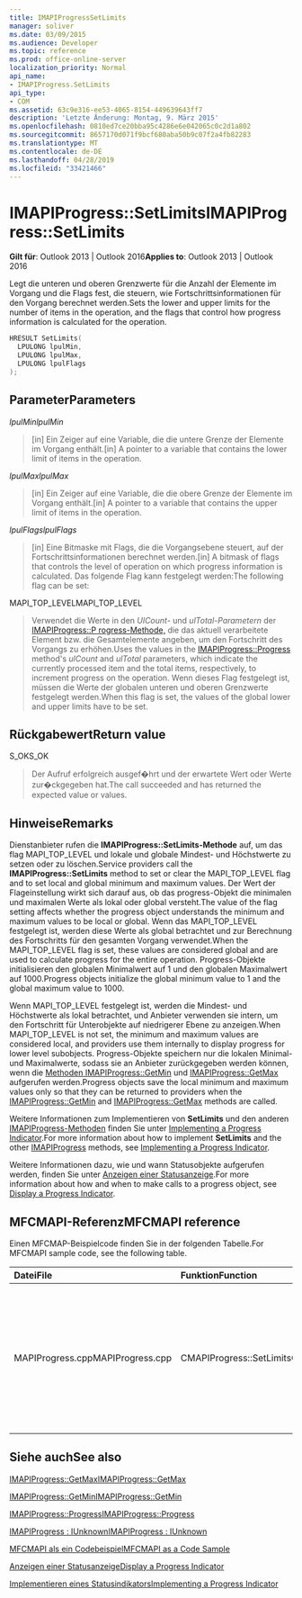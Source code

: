 ```yaml
---
title: IMAPIProgressSetLimits
manager: soliver
ms.date: 03/09/2015
ms.audience: Developer
ms.topic: reference
ms.prod: office-online-server
localization_priority: Normal
api_name:
- IMAPIProgress.SetLimits
api_type:
- COM
ms.assetid: 63c9e316-ee53-4065-8154-449639643ff7
description: 'Letzte Änderung: Montag, 9. März 2015'
ms.openlocfilehash: 0810ed7ce20bba95c4286e6e042065c0c2d1a802
ms.sourcegitcommit: 8657170d071f9bcf680aba50b9c07f2a4fb82283
ms.translationtype: MT
ms.contentlocale: de-DE
ms.lasthandoff: 04/28/2019
ms.locfileid: "33421466"
---
```

# <a name="imapiprogresssetlimits"></a><span data-ttu-id="f8553-103">IMAPIProgress::SetLimits</span><span class="sxs-lookup"><span data-stu-id="f8553-103">IMAPIProgress::SetLimits</span></span>

  
  
<span data-ttu-id="f8553-104">**Gilt für**: Outlook 2013 | Outlook 2016</span><span class="sxs-lookup"><span data-stu-id="f8553-104">**Applies to**: Outlook 2013 | Outlook 2016</span></span> 
  
<span data-ttu-id="f8553-105">Legt die unteren und oberen Grenzwerte für die Anzahl der Elemente im Vorgang und die Flags fest, die steuern, wie Fortschrittsinformationen für den Vorgang berechnet werden.</span><span class="sxs-lookup"><span data-stu-id="f8553-105">Sets the lower and upper limits for the number of items in the operation, and the flags that control how progress information is calculated for the operation.</span></span>
  
```cpp
HRESULT SetLimits(
  LPULONG lpulMin,
  LPULONG lpulMax,
  LPULONG lpulFlags
);
```

## <a name="parameters"></a><span data-ttu-id="f8553-106">Parameter</span><span class="sxs-lookup"><span data-stu-id="f8553-106">Parameters</span></span>

 <span data-ttu-id="f8553-107">_lpulMin_</span><span class="sxs-lookup"><span data-stu-id="f8553-107">_lpulMin_</span></span>
  
> <span data-ttu-id="f8553-108">[in] Ein Zeiger auf eine Variable, die die untere Grenze der Elemente im Vorgang enthält.</span><span class="sxs-lookup"><span data-stu-id="f8553-108">[in] A pointer to a variable that contains the lower limit of items in the operation.</span></span>
    
 <span data-ttu-id="f8553-109">_lpulMax_</span><span class="sxs-lookup"><span data-stu-id="f8553-109">_lpulMax_</span></span>
  
> <span data-ttu-id="f8553-110">[in] Ein Zeiger auf eine Variable, die die obere Grenze der Elemente im Vorgang enthält.</span><span class="sxs-lookup"><span data-stu-id="f8553-110">[in] A pointer to a variable that contains the upper limit of items in the operation.</span></span>
    
 <span data-ttu-id="f8553-111">_lpulFlags_</span><span class="sxs-lookup"><span data-stu-id="f8553-111">_lpulFlags_</span></span>
  
> <span data-ttu-id="f8553-112">[in] Eine Bitmaske mit Flags, die die Vorgangsebene steuert, auf der Fortschrittsinformationen berechnet werden.</span><span class="sxs-lookup"><span data-stu-id="f8553-112">[in] A bitmask of flags that controls the level of operation on which progress information is calculated.</span></span> <span data-ttu-id="f8553-113">Das folgende Flag kann festgelegt werden:</span><span class="sxs-lookup"><span data-stu-id="f8553-113">The following flag can be set:</span></span>
    
<span data-ttu-id="f8553-114">MAPI_TOP_LEVEL</span><span class="sxs-lookup"><span data-stu-id="f8553-114">MAPI_TOP_LEVEL</span></span> 
  
> <span data-ttu-id="f8553-115">Verwendet die Werte in den _UlCount-_ und _ulTotal-Parametern_ der [IMAPIProgress::P rogress-Methode,](imapiprogress-progress.md) die das aktuell verarbeitete Element bzw. die Gesamtelemente angeben, um den Fortschritt des Vorgangs zu erhöhen.</span><span class="sxs-lookup"><span data-stu-id="f8553-115">Uses the values in the [IMAPIProgress::Progress](imapiprogress-progress.md) method's  _ulCount_ and  _ulTotal_ parameters, which indicate the currently processed item and the total items, respectively, to increment progress on the operation.</span></span> <span data-ttu-id="f8553-116">Wenn dieses Flag festgelegt ist, müssen die Werte der globalen unteren und oberen Grenzwerte festgelegt werden.</span><span class="sxs-lookup"><span data-stu-id="f8553-116">When this flag is set, the values of the global lower and upper limits have to be set.</span></span> 
    
## <a name="return-value"></a><span data-ttu-id="f8553-117">Rückgabewert</span><span class="sxs-lookup"><span data-stu-id="f8553-117">Return value</span></span>

<span data-ttu-id="f8553-118">S_OK</span><span class="sxs-lookup"><span data-stu-id="f8553-118">S_OK</span></span> 
  
> <span data-ttu-id="f8553-119">Der Aufruf erfolgreich ausgef�hrt und der erwartete Wert oder Werte zur�ckgegeben hat.</span><span class="sxs-lookup"><span data-stu-id="f8553-119">The call succeeded and has returned the expected value or values.</span></span>
    
## <a name="remarks"></a><span data-ttu-id="f8553-120">Hinweise</span><span class="sxs-lookup"><span data-stu-id="f8553-120">Remarks</span></span>

<span data-ttu-id="f8553-121">Dienstanbieter rufen die **IMAPIProgress::SetLimits-Methode** auf, um das flag MAPI_TOP_LEVEL und lokale und globale Mindest- und Höchstwerte zu setzen oder zu löschen.</span><span class="sxs-lookup"><span data-stu-id="f8553-121">Service providers call the **IMAPIProgress::SetLimits** method to set or clear the MAPI_TOP_LEVEL flag and to set local and global minimum and maximum values.</span></span> <span data-ttu-id="f8553-122">Der Wert der Flageinstellung wirkt sich darauf aus, ob das progress-Objekt die minimalen und maximalen Werte als lokal oder global versteht.</span><span class="sxs-lookup"><span data-stu-id="f8553-122">The value of the flag setting affects whether the progress object understands the minimum and maximum values to be local or global.</span></span> <span data-ttu-id="f8553-123">Wenn das MAPI_TOP_LEVEL festgelegt ist, werden diese Werte als global betrachtet und zur Berechnung des Fortschritts für den gesamten Vorgang verwendet.</span><span class="sxs-lookup"><span data-stu-id="f8553-123">When the MAPI_TOP_LEVEL flag is set, these values are considered global and are used to calculate progress for the entire operation.</span></span> <span data-ttu-id="f8553-124">Progress-Objekte initialisieren den globalen Minimalwert auf 1 und den globalen Maximalwert auf 1000.</span><span class="sxs-lookup"><span data-stu-id="f8553-124">Progress objects initialize the global minimum value to 1 and the global maximum value to 1000.</span></span> 
  
<span data-ttu-id="f8553-125">Wenn MAPI_TOP_LEVEL festgelegt ist, werden die Mindest- und Höchstwerte als lokal betrachtet, und Anbieter verwenden sie intern, um den Fortschritt für Unterobjekte auf niedrigerer Ebene zu anzeigen.</span><span class="sxs-lookup"><span data-stu-id="f8553-125">When MAPI_TOP_LEVEL is not set, the minimum and maximum values are considered local, and providers use them internally to display progress for lower level subobjects.</span></span> <span data-ttu-id="f8553-126">Progress-Objekte speichern nur die lokalen Minimal- und Maximalwerte, sodass sie an Anbieter zurückgegeben werden können, wenn die [Methoden IMAPIProgress::GetMin](imapiprogress-getmin.md) und [IMAPIProgress::GetMax](imapiprogress-getmax.md) aufgerufen werden.</span><span class="sxs-lookup"><span data-stu-id="f8553-126">Progress objects save the local minimum and maximum values only so that they can be returned to providers when the [IMAPIProgress::GetMin](imapiprogress-getmin.md) and [IMAPIProgress::GetMax](imapiprogress-getmax.md) methods are called.</span></span> 
  
<span data-ttu-id="f8553-127">Weitere Informationen zum Implementieren von **SetLimits** und den anderen [IMAPIProgress-Methoden](imapiprogressiunknown.md) finden Sie unter [Implementing a Progress Indicator](implementing-a-progress-indicator.md).</span><span class="sxs-lookup"><span data-stu-id="f8553-127">For more information about how to implement **SetLimits** and the other [IMAPIProgress](imapiprogressiunknown.md) methods, see [Implementing a Progress Indicator](implementing-a-progress-indicator.md).</span></span>
  
<span data-ttu-id="f8553-128">Weitere Informationen dazu, wie und wann Statusobjekte aufgerufen werden, finden Sie unter [Anzeigen einer Statusanzeige](how-to-display-a-progress-indicator.md).</span><span class="sxs-lookup"><span data-stu-id="f8553-128">For more information about how and when to make calls to a progress object, see [Display a Progress Indicator](how-to-display-a-progress-indicator.md).</span></span>
  
## <a name="mfcmapi-reference"></a><span data-ttu-id="f8553-129">MFCMAPI-Referenz</span><span class="sxs-lookup"><span data-stu-id="f8553-129">MFCMAPI reference</span></span>

<span data-ttu-id="f8553-130">Einen MFCMAP-Beispielcode finden Sie in der folgenden Tabelle.</span><span class="sxs-lookup"><span data-stu-id="f8553-130">For MFCMAPI sample code, see the following table.</span></span>
  
|<span data-ttu-id="f8553-131">**Datei**</span><span class="sxs-lookup"><span data-stu-id="f8553-131">**File**</span></span>|<span data-ttu-id="f8553-132">**Funktion**</span><span class="sxs-lookup"><span data-stu-id="f8553-132">**Function**</span></span>|<span data-ttu-id="f8553-133">**Kommentar**</span><span class="sxs-lookup"><span data-stu-id="f8553-133">**Comment**</span></span>|
|:-----|:-----|:-----|
|<span data-ttu-id="f8553-134">MAPIProgress.cpp</span><span class="sxs-lookup"><span data-stu-id="f8553-134">MAPIProgress.cpp</span></span>  <br/> |<span data-ttu-id="f8553-135">CMAPIProgress::SetLimits</span><span class="sxs-lookup"><span data-stu-id="f8553-135">CMAPIProgress::SetLimits</span></span>  <br/> |<span data-ttu-id="f8553-136">MFCMAPI verwendet die **IMAPIProgress::SetLimits-Methode,** um die maximalen und minimalen Grenzwerte und Flags für das Progress-Objekt zu festlegen.</span><span class="sxs-lookup"><span data-stu-id="f8553-136">MFCMAPI uses the **IMAPIProgress::SetLimits** method to set the maximum and minimum limits and flags for the progress object.</span></span>  <br/> |
   
## <a name="see-also"></a><span data-ttu-id="f8553-137">Siehe auch</span><span class="sxs-lookup"><span data-stu-id="f8553-137">See also</span></span>



[<span data-ttu-id="f8553-138">IMAPIProgress::GetMax</span><span class="sxs-lookup"><span data-stu-id="f8553-138">IMAPIProgress::GetMax</span></span>](imapiprogress-getmax.md)
  
[<span data-ttu-id="f8553-139">IMAPIProgress::GetMin</span><span class="sxs-lookup"><span data-stu-id="f8553-139">IMAPIProgress::GetMin</span></span>](imapiprogress-getmin.md)
  
[<span data-ttu-id="f8553-140">IMAPIProgress::Progress</span><span class="sxs-lookup"><span data-stu-id="f8553-140">IMAPIProgress::Progress</span></span>](imapiprogress-progress.md)
  
[<span data-ttu-id="f8553-141">IMAPIProgress : IUnknown</span><span class="sxs-lookup"><span data-stu-id="f8553-141">IMAPIProgress : IUnknown</span></span>](imapiprogressiunknown.md)


[<span data-ttu-id="f8553-142">MFCMAPI als ein Codebeispiel</span><span class="sxs-lookup"><span data-stu-id="f8553-142">MFCMAPI as a Code Sample</span></span>](mfcmapi-as-a-code-sample.md)
  
[<span data-ttu-id="f8553-143">Anzeigen einer Statusanzeige</span><span class="sxs-lookup"><span data-stu-id="f8553-143">Display a Progress Indicator</span></span>](how-to-display-a-progress-indicator.md)
  
[<span data-ttu-id="f8553-144">Implementieren eines Statusindikators</span><span class="sxs-lookup"><span data-stu-id="f8553-144">Implementing a Progress Indicator</span></span>](implementing-a-progress-indicator.md)

